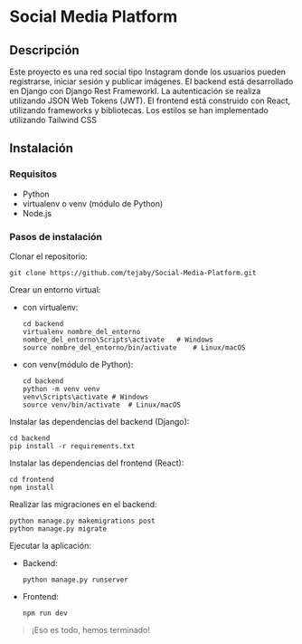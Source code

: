 # Social Media Platform
## Descripción
Este proyecto es una red social tipo Instagram donde los usuarios pueden registrarse, iniciar sesión y publicar imágenes. El backend está desarrollado en Django con Django Rest FrameworkI. La autenticación se realiza utilizando JSON Web Tokens (JWT). El frontend está construido con React, utilizando frameworks y bibliotecas. Los estilos se han implementado utilizando Tailwind CSS
## Instalación
### Requisitos
- Python
- virtualenv o venv (módulo de Python)
- Node.js
### Pasos de instalación
Clonar el repositorio:
```
git clone https://github.com/tejaby/Social-Media-Platform.git
```
Crear un entorno virtual:
- con virtualenv:
  ```
  cd backend
  virtualenv nombre_del_entorno
  nombre_del_entorno\Scripts\activate	# Windows
  source nombre_del_entorno/bin/activate	# Linux/macOS
  ```
- con venv(módulo de Python):
  ```
  cd backend
  python -m venv venv
  venv\Scripts\activate	# Windows
  source venv/bin/activate	# Linux/macOS
  ```
Instalar las dependencias del backend (Django):
```
cd backend
pip install -r requirements.txt
```
Instalar las dependencias del frontend (React):
```
cd frontend
npm install
```
Realizar las migraciones en el backend:
```
python manage.py makemigrations post
python manage.py migrate
```
Ejecutar la aplicación:
- Backend:
  ```
  python manage.py runserver
  ```
- Frontend:
  ```
  npm run dev
  ```
 >¡Eso es todo, hemos terminado!